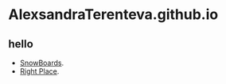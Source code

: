 # AlexsandraTerenteva.github.io
## hello

* [SnowBoards](http://AlexsandraTerenteva.github.io/SnowBoards).
* [Right Place](http://AlexsandraTerenteva.github.io/Right-place).
